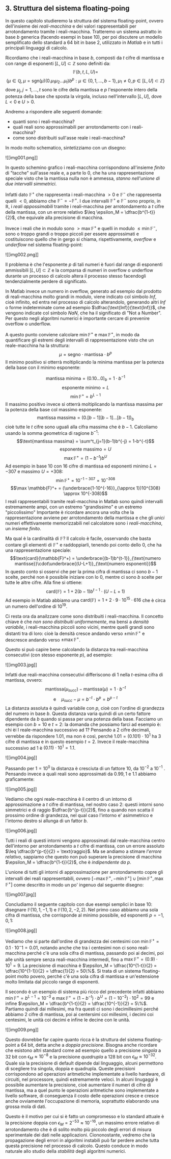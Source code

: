 ## 3. Struttura del sistema floating-poing

In questo capitolo studieremo la struttura del sistema floating-point, ovvero dell'insieme dei *reali-macchina* e dei valori rappresentabili per arrotondamento tramite i reali-macchina.
Tratteremo un sistema astratto in base $b$ generica (facendo esempi in base 10), per poi discutere un modello semplificato dello standard a 64 bit in base 2, utilizzato in *Matlab* e in tutti i principali linguaggi di calcolo.

Ricordiamo che i reali-macchina in base $b$, composti da $t$ cifre di mantissa e con range di esponenti $[L,U]\subset \mathbb{Z}$ sono definiti da:
$$\mathbb{F}(b,t,L,U) =$$
$$\big\{\mu \in \mathbb{Q} , \mu = \text{sgn}(\mu)(0.\mu_1\mu_2\dots\mu_t)b^p: \mu\in\{0,1,\dots,b-1\}, \mu_1\neq0, p\in[L,U]\subset \mathbb{Z}\big\}$$
dove $\mu_j, j=1,\dots,t$ sono le cifre della mantissa e $p$ l'esponente intero della potenza della base che sposta la virgola, incluso nell'intervallo $[L,U]$, dove $L \lt 0$ e $U \gt 0$.

Andremo a rispondere alle seguenti domande:
- quanti sono i reali-macchina?
- quali reali sono approssimabili per arrotondamento con i reali-macchina?
- come sono distribuiti sull'asse reale i reali-macchina?

In modo molto schematico, sintetizziamo con un disegno:

![[img001.png]]

In questo schemino grafico i reali-macchina corrispondono all'insieme *finito* di "tacche" sull'asse reale e, a parte lo 0, che ha una rappresentazione speciale visto che la mantissa nulla non è ammessa, *stanno nell'unione di due intervalli simmetrici*.

Infatti dato $\mathbb{F}^+$ che rappresenta i reali-macchina $\gt 0$ e $\mathbb{F}^-$ che rappresenta quelli $\lt 0$, abbiamo che $\mathbb{F}^- = -\mathbb{F}^+$.
I due intervalli $\mathbb{F}^+$ e $\mathbb{F}^-$ sono proprio, in $\mathbb{R}$, i *reali appossimabili* tramite i reali-macchina per arrotondamento a $t$ cifre della mantissa, con un errore relativo $\leq \epsilon_M = \dfrac{b^{1-t}}{2}$, che equivale alla precisione di macchina.

Invece i reali che in modulo sono $\gt \max{\mathbb{F}^+}$ e quelli in modulo $\leq \min{\mathbb{F}^-}$, sono o troppo grandi o troppo piccoli per essere approssimati e costituiscono quello che in gergo si chiama, rispettivamente, *overflow* e *underflow* nel sistema floating-point:

![[img002.png]]

Il problema è che l'esponente $p$ di tali numeri è fuori dal range di esponenti ammissibili $[L,U]\subset \mathbb{Z}$ e la comparsa di numeri in overflow o underflow durante un processo di calcolo altera il processo stesso facendogli tendenzialmente perdere di significato.

In Matlab invece un numero in overflow, generato ad esempio dal prodotto di reali-macchina molto grandi in modulo, viene indicato col simbolo *Inf*, cioè infinito, ed entra nel processo di calcolo alterandolo, generando altri *Inf* o forme indeterminate come ad esempio $\dfrac{\text{Inf}}{\text{Inf}}$, che vengono indicate col simbolo *NaN*, che ha il significato di "Not a Number".
Per questo negli algoritmi numerici è importante cercare di prevenire overflow o underflow.

A questo punto conviene calcolare $\min \mathbb{F}^+$ e $\max \mathbb{F}^+$, in modo da quantificare gli estremi degli intervalli di rappresentazione visto che un reale-macchina ha la struttura:
$$\mu = \text{segno} \cdot \text{mantissa} \cdot b^p$$
Il minimo positivo si otterrà moltiplicando la minima mantissa per la potenza della base con il minimo esponente:

$$\text{mantissa minima} = (0.10\dots0)_b = 1\cdot b^{-1}$$
$$\text{esponente minimo} = L$$
$$\min \mathbb{F}^+  = b^{L-1}$$
Il massimo positivo invece si otterrà moltiplicando la mantissa massima per la potenza della base col massimo esponente:
$$\text{mantissa massima} = (0.[b-1][b-1]\dots[b-1])_b$$
cioè tutte le $t$ cifre sono uguali alla cifra massima che è $b-1$.
Calcoliamo usando la somma geometrica di ragione $b^{-1}$:
$$\text{mantissa massima} = \sum^t_{j=1}(b-1)b^{-j} = 1-b^{-t}$$
$$\text{esponente massimo} = U$$
$$\max \mathbb{F}^+ = (1-b^{-t})b^U$$
Ad esempio in base 10 con 16 cifre di mantissa ed esponenti minimo $L = -307$ e massimo $U=+308$:
$$\min \mathbb{F}^+ = 10^{-1-307} = 10^{-308}$$
$$\max \mathbb{F}^+ = (\underbrace{1-10^{-16}}_{\approx 1})10^{308} \approx 10^{-308}$$
I reali rappresentabili tramite reali-macchina in Matlab sono quindi intervalli estremamente ampi, con un estremo "grandissimo" e un estremo "piccolissimo"
Importante è ricordare ancora una volta che la rappresentazione avviene per arrotondamento della mantissa e che gli *unici* numeri effettivamente memorizzabili nel calcolatore sono i *reali-macchina*, un *insieme finito*.

Ma qual è la cardinalità di $\mathbb{F}$? Il calcolo è facile, osservando che basta contare gli elementi di $\mathbb{F}^+$ e raddoppiarli, tenendo poi conto dello 0, che ha una rappresentazione speciale:
$$\text{card}(\mathbb{F}^+) = \underbrace{(b-1)b^{t-1}}_{\text{numero mantisse}}\cdot\underbrace{(U-L+1)}_{\text{numero esponenti}}$$
In questo conto si osservi che per la prima cifra di mantissa ci sono $b-1$ scelte, perché non è possibile iniziare con lo 0, mentre ci sono $b$ scelte per tutte le altre cifre.
Alla fine si ottiene:
$$\text{card}(\mathbb{F}) = 1+2(b-1)b^{t-1}\cdot(U-L+1)$$
Ad esempio in Matlab abbiamo una $\text{card}(\mathbb{F}) = 1 + 2 \cdot 9 \cdot 10^{15} \cdot 616$ che è circa un numero dell'ordine di $10^{19}$.

Ci resta ora da anailzzare come sono distribuiti i reali-macchina. Il concetto chiave è che *non sono distribuiti uniformemente*, ma bensì a *densità variabile*, i reali-macchina piccoli sono vicini, mentre quelli grandi sono distanti tra di loro: cioè la densità cresce andando verso $\pm \min \mathbb{F}^+$ e descresce andando verso $\pm \max \mathbb{F}^+$.

Questo si può capire bene calcolando la distanza tra reali-macchina consecutivi (con stesso esponente $p$), ad esempio:

![[img003.jpg]]

Infatti due reali-macchina consecutivi differiscono di 1 nella $t$-esima cifra di mantissa, ovvero:
$$\text{mantissa}(\mu_{succ})- \text{mantissa}(\mu) = 1\cdot b^{-t}$$
$$\text{e}\quad \mu_{succ}-\mu = b^{-t} \cdot b^p = b^{p-t}$$
La distanza assoluta è quindi variabile con $p$, cioè con l'ordine di grandezza del numero in base $b$. Questa distanza varia quindi di un certo fattore dipendente da $b$ quando si passa per una potenza della base.
Facciamo un esempio con $b=10$ e $t=2$: la domanda che possiamo farci ad esempio è: chi èi l reale-macchina successivo ad $1$? Pensando a 2 cifre decimali, verrebbe da rispondere $1.01$, ma non è così, perché $1.01=(0.101)\cdot10^1$ ha 3 cifre di mantissa e in questo esempio $t=2$. Invece il reale-macchina successivo ad $1$ è $(0.11)\cdot 10^1=1.1$.

![[img004.jpg]]

Passando per $1=10^0$ la distanza è cresciuta di un fattore $10$, da $10^{-2}$ a $10^{-1}$ .
Pensando invece a quali reali sono approssimati da $0.99, 1$ e $1.1$ abbiamo graficamente:

![[img005.jpg]]

Vediamo che ogni reale-macchina è il centro di un intorno di approssimazione a $t$ cifre di mantissa, nel nostro caso 2: questi intorni sono simmetrici e di raggio $\dfrac{b^{p-t}}{2}$, fino a quando non scatta il prossimo ordine di grandezza, nel qual caso l'intorno e' asimmetrico e l'intorno destro si allunga di un fattor $b$.

![[img006.jpg]]

Tutti i reali di questi intorni vengono approssimati dal reale-macchina centro dell'intorno per arrotondamento a $t$ cifre di mantissa, con un errore assoluto $\leq \dfrac{b^{p-t}}{2} = \text{raggio}$.
Ma se andiamo a stimare *l'errore relativo*, sappiamo che questo non può superare la precisione di macchina $\epsilon_M = \dfrac{b^{1-t}}{2}$, che è *indipendente da $p$*.

L'unione di tutti gli intorni di approssimazione per arrotondamento copre gli intervalli dei reali rappresentabili, ovvero $[-\max\mathbb{F}^+, -\min\mathbb{F}^+] \cup [\min\mathbb{F}^+, \max\mathbb{F}^+]$ come descritto in modo un po' ingenuo dal seguente disegno:

![[img007.jpg]]

Concludiamo il seguente capitolo con due esempi semplici in base 10: disegnare $\mathbb{F}(10,1,-1,1)$ e $\mathbb{F}(10,2,-2,2)$.
Nel primo caso abbiamo una sola cifra di mantissa, che corrisponde al minimo possibile, ed esponenti $p=-1,0,1$:

![[img008.jpg]]

Vediamo che si parte dall'ordine di grandezza dei centesimi con $\min\mathbb{F}^+=0.1\cdot 10^-1 = 0.01$, notando anche che tra i centesimi non ci sono reali-macchina perché c'è una sola cifra di mantissa, passando poi ai decimi, poi alle unità sempre senza reali-macchina intermedi, fino a $\max\mathbb{F}^+ = (0.9)\cdot 10^1 = 9$.
La precisione di macchina è $\epsilon_M = \dfrac{10^{1-t}}{2} = \dfrac{10^{1-1}}{2} = \dfrac{1}{2} = 50\%$.
Si trata di un sistema floating-point molto povero, perché c'è una sola cifra di mantissa e un'estensione molto limitata dal piccolo range di esponenti.

Il secondo è un esempio di sistema più ricco del precedente infatti abbiamo $\min\mathbb{F}^+ = b^{L-1} = 10^{-3}$ e $\max\mathbb{F}^+ = (1-b^{-t})\cdot b^U = (1-10^{-2})\cdot 10^2 = 99$ e infine $\epsilon_M = \dfrac{b^{1-t}}{2} = \dfrac{10^{-1}}{2} = 5\%$.
Partiamo quindi dai millesimi, ma fra questi ci sono i decimillesimi perché abbiamo 2 cifre di mantissa, poi ai centersimi coi millesimi, i decimi coi centesimi, le unità coi decimi e infine le decine con le unità.

![[img009.png]]

Questo dovrebbe far capire quanto ricca è la struttura del sistema floating-point a 64 bit, detta anche a *doppia precisione*. Bisogna anche ricordare che esistono altri standard come ad esempio quello a precisione *singola* a 32 bit con $\epsilon_M\approx10^{-8}$ e la precisione *quadrupla* a 128 bit con $\epsilon_M\approx 10^{-32}$.
Quale sia la precisione di default dipende dal linguaggio, alcuni permettono di scegliere tra singola, doppia e quadrupla. Queste precisioni corrispondono ad operazioni aritmetiche implementate a livello hardware, di circuiti, nel processore, quindi estremamente veloci.
In alcuni linugaggi è possibile aumentare la precisione, cioè aumentare il numeri di cifre di mantissa, ma a quel punto le operazioni aritmetiche sono implementate a livello software, di conseguenza il costo delle operazioni cresce e cresce anche ovviamente l'occupazione di memoria, soprattutto elaborando una grossa mola di dati.

Questo è il motivo per cui si è fatto un compromesso e lo standard attuale è la precisione doppia con $\epsilon_M=2^{-53}\approx10^{-16}$, un massimo errore relativo di arrotondamento che è di solito molto più piccolo degli errori di misura sperimentale dei dati nelle applicazioni.
Ciononostante, vedremo che la propagazione degli errori in algoritmi instabili può far perdere anche tutta questa precisione nel processo di calcolo.
Questo conduce in modo naturale allo studio della *stabilità* degli algoritmi numerici.